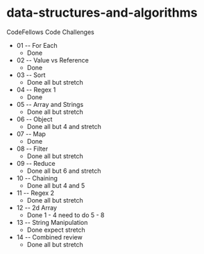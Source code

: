 # data-structures-and-algorithms
CodeFellows Code Challenges

- 01 -- For Each
	- Done
- 02 -- Value vs Reference
	- Done
- 03 -- Sort
	- Done all but stretch
- 04 -- Regex 1
	- Done
- 05 -- Array and Strings
	- Done all but stretch
- 06 -- Object 
	- Done all but 4 and stretch
- 07 -- Map
	- Done
- 08 -- Filter
	- Done all but stretch
- 09 -- Reduce
	- Done all but 6 and stretch
- 10 -- Chaining
	- Done all but 4 and 5
- 11 -- Regex 2
	- Done all but stretch
- 12 -- 2d Array
	- Done 1 - 4 need to do 5 - 8
- 13 -- String Manipulation
	- Done expect stretch
- 14 -- Combined review
	- Done all but stretch
